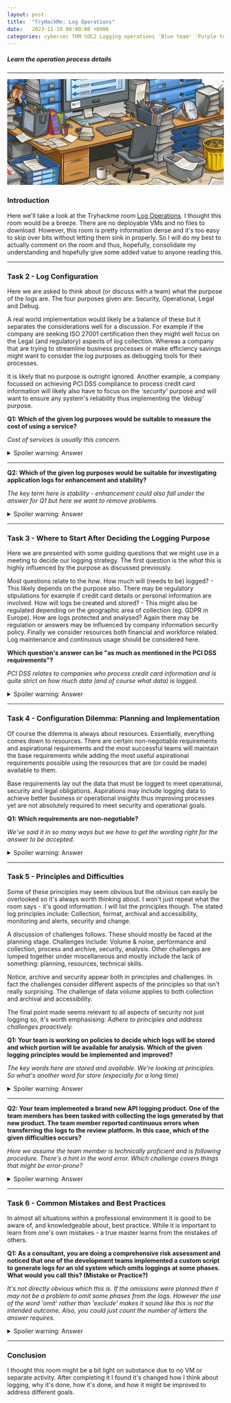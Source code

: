 ```yaml
---
layout: post
title:  "TryHackMe: Log Operations"
date:   2023-11-18 00:00:00 +0900
categories: cybersec THM SOC2 Logging operations 'Blue team' 'Purple team'
---
```


##### Learn the operation process details

---

![Cartoon office](/images/logs2.jpeg)

### Introduction

Here we'll take a look at the Tryhackme room [Log Operations](https://tryhackme.com/room/logoperations). I thought this room would be a breeze. There are no deployable VMs and no files to download. However, this room is pretty information dense and it's too easy to skip over bits without letting them sink in properly. So I will do my best to actually comment on the room and thus, hopefully, consolidate my understanding and hopefully give some added value to anyone reading this.

---

### Task 2 - Log Configuration

Here we are asked to think about (or discuss with a team) what the purpose of the logs are.  The four purposes given are: Security, Operational, Legal and Debug. 

A real world implementation would likely be a balance of these but it separates the considerations well for a discussion. For example if the company are seeking ISO 27001 certification then they might well focus on the Legal (and regulatory) aspects of log collection. Whereas a company that are trying to streamline business processes or make efficiency savings might want to consider the log purposes as debugging tools for their processes.  

It is likely that no purpose is outright ignored. Another example, a company focussed on achieving PCI DSS compliance to process credit card information will likely also have to focus on the *'security'* purpose and will want to ensure any system's reliability thus implementing the *'debug'* purpose.  

**Q1: Which of the given log purposes would be suitable to measure the cost of using a service?**

*Cost of services is usually this concern.*

<details>

  <summary>Spoiler warning: Answer</summary>
  
    operational

</details>

---

**Q2: Which of the given log purposes would be suitable for investigating application logs for enhancement and stability?**

*The key term here is stability - enhancement could also fall under the answer for Q1 but here we want to remove problems.*

<details>

  <summary>Spoiler warning: Answer</summary>
  
    debug

</details>

---

### Task 3 - Where to Start After Deciding the Logging Purpose

Here we are presented with some guiding questions that we might use in a meeting to decide our logging strategy. The first question is the *what* this is highly influenced by the purpose as discussed previously.

Most questions relate to the *how*. How much will (needs to be) logged? - This likely depends on the purpose also. There may be regulatory stipulations for example if credit card details or personal information are involved. How will logs be created and stored? - This might also be regulated depending on the geographic area of collection (eg. GDPR in Europe). How are logs protected and analysed? Again there may be regulation or answers may be influenced by company information security policy. Finally we consider resources both financial and workforce related. Log maintenance and continuous usage should be considered here.

**Which question's answer can be "as much as mentioned in the PCI DSS requirements"?**

*PCI DSS relates to companies who process credit card information and is quite strict on how much data (and of course what data) is logged.*

<details>

  <summary>Spoiler warning: Answer</summary>
  
    How much do you need to log?

</details>

---

### Task 4 - Configuration Dilemma: Planning and Implementation

Of course the dilemma is always about resources. Essentially, everything comes down to resources.  There are certain non-negotiable requirements and aspirational requirements and the most successful teams will maintain the base requirements while adding the most useful aspirational requirements possible using the resources that are (or could be made) available to them.

Base requirements lay out the data that must be logged to meet operational, security and legal obligations. Aspirations may include logging data to achieve better business or operational insights thus improving processes yet are not absolutely required to meet security and operational goals.

**Q1: Which requirements are non-negotiable?**

*We've said it in so many ways but we have to get the wording right for the answer to be accepted.*

<details>

  <summary>Spoiler warning: Answer</summary>
  
    operational and security requirements

</details>

---

### Task 5 - Principles and Difficulties

Some of these principles may seem obvious but the obvious can easily be overlooked so it's always worth thinking about. I won't just repeat what the room says - it's good information. I will list the principles though. The stated log principles include: Collection, format, archival and accessibility, monitoring and alerts, security and change.

A discussion of challenges follows. These should mostly be faced at the planning stage. Challenges include: Volume & noise, performance and collection, process and archive, security, analysis. Other challenges are lumped together under miscellaneous and mostly include the lack of something: planning, resources, technical skills.

Notice, archive and security appear both in principles and challenges. In fact the challenges consider different aspects of the principles so that isn't really surprising. The challenge of data volume applies to both collection and archival and accessibility.

The final point made seems relevant to all aspects of security not just logging so, it's worth emphasising: *Adhere to principles and address challenges proactively.*

**Q1: Your team is working on policies to decide which logs will be stored and which portion will be available for analysis. Which of the given logging principles would be implemented and improved?**

*The key words here are stored and available. We're looking at principles. So what's another word for store (especially for a long time)*

<details>

  <summary>Spoiler warning: Answer</summary>
  
    Archiving and Accessibility

</details>

---

**Q2: Your team implemented a brand new API logging product. One of the team members has been tasked with collecting the logs generated by that new product. The team member reported continuous errors when transferring the logs to the review platform. In this case, which of the given difficulties occurs?**

*Here we assume the team member is technically proficient and is following procedure. There's a hint in the word error. Which challenge covers things that might be error-prone?*

<details>

  <summary>Spoiler warning: Answer</summary>
  
    process and archive

</details>

---

### Task 6 - Common Mistakes and Best Practices

In almost all situations within a professional environment it is good to be aware of, and knowledgeable about, best practice. While it is important to learn from one's own mistakes - a true master learns from the mistakes of others.

**Q1: As a consultant, you are doing a comprehensive risk assessment and noticed that one of the development teams implemented a custom script to generate logs for an old system which omits loggings at some phases. What would you call this? (Mistake or Practice?)**

*It's not directly obvious which this is. If the omissions were planned then it may not be a problem to omit some phases from the logs. However the use of the word 'omit' rather than 'exclude' makes it sound like this is not the intended outcome. Also, you could just count the number of letters the answer requires.*

<details>

  <summary>Spoiler warning: Answer</summary>
  
    mistake

</details>

---

### Conclusion

I thought this room might be a bit light on substance due to no VM or separate activity. After completing it I found it's changed how I think about logging, why it's done, how it's done, and how it might be improved to address different goals.

